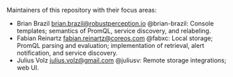 Maintainers of this repository with their focus areas:

* Brian Brazil <brian.brazil@robustperception.io> @brian-brazil: Console templates; semantics of PromQL, service discovery, and relabeling.
* Fabian Reinartz <fabian.reinartz@coreos.com> @fabxc: Local storage; PromQL parsing and evaluation; implementation of retrieval, alert notification, and service discovery.
* Julius Volz <julius.volz@gmail.com> @juliusv: Remote storage integrations; web UI.

